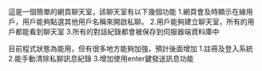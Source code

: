 這是一個簡單的網頁聊天室，該聊天室有以下幾個功能
1.網頁會及時顯示在線用戶，用戶能夠點選其他用戶名稱來開啟私聊。
2.用戶能夠建立聊天室，所有的用戶都能看到聊天室
3.所有的對話紀錄都會被保存到伺服器端資料庫中

目前程式狀態為能用，但有很多地方能夠加強，預計後面增加
1.註冊及登入系統
2.能手動清除私聊訊息紀錄
3.增加使用enter鍵發送訊息功能
